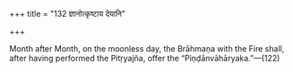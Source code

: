 +++
title = "132 ज्ञानोत्कृष्टाय देयानि"

+++

Month after Month, on the moonless day, the Brāhmaṇa with the Fire shall, after having performed the Pitṛyajña, offer the “Piṇḍānvāhāryaka.”—(122)